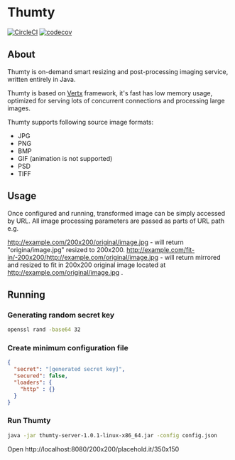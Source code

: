 # Thumty
[![CircleCI](https://circleci.com/gh/thumty/thumty.svg?style=svg)](https://circleci.com/gh/thumty/thumty)
[![codecov](https://codecov.io/gh/thumty/thumty/branch/master/graph/badge.svg)](https://codecov.io/gh/thumty/thumty)

## About
Thumty is on-demand smart resizing and post-processing imaging service, written entirely in Java. 

Thumty is based on [Vertx](http://vertx.io) framework, it's fast has low memory usage,  optimized for serving lots of concurrent connections and processing large images. 

Thumty supports following source image formats:
- JPG
- PNG
- BMP
- GIF (animation is not supported) 
- PSD
- TIFF

## Usage

Once configured and running, transformed image can be simply accessed by URL. All image processing parameters are passed as parts of URL path e.g.

http://example.com/200x200/original/image.jpg - will return "origina/image.jpg" resized to 200x200.
http://example.com/fit-in/-200x200/http://example.com/original/image.jpg - will return mirrored and resized to fit in 200x200 original image located at http://example.com/original/image.jpg .

## Running

### Generating random secret key

```bash 
openssl rand -base64 32
``` 

### Create minimum configuration file
```json
{
  "secret": "[generated secret key]",
  "secured": false,
  "loaders": {
    "http" : {}
  }
}
```

### Run Thumty
```bash 
java -jar thumty-server-1.0.1-linux-x86_64.jar -config config.json
```

Open http://localhost:8080/200x200/placehold.it/350x150
